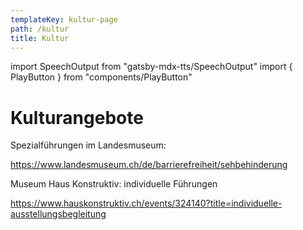 ```yaml
---
templateKey: kultur-page
path: /kultur
title: Kultur
---
```

import SpeechOutput from "gatsby-mdx-tts/SpeechOutput"
import { PlayButton } from "components/PlayButton"

<SpeechOutput id="kultur-page-teil1" customPlayButton={PlayButton}>

# K﻿ulturangebote

Spezialführungen im Landesmuseum:

<https://www.landesmuseum.ch/de/barrierefreiheit/sehbehinderung>



Museum Haus Konstruktiv: individuelle Führungen

<https://www.hauskonstruktiv.ch/events/324140?title=individuelle-ausstellungsbegleitung>

</SpeechOutput>